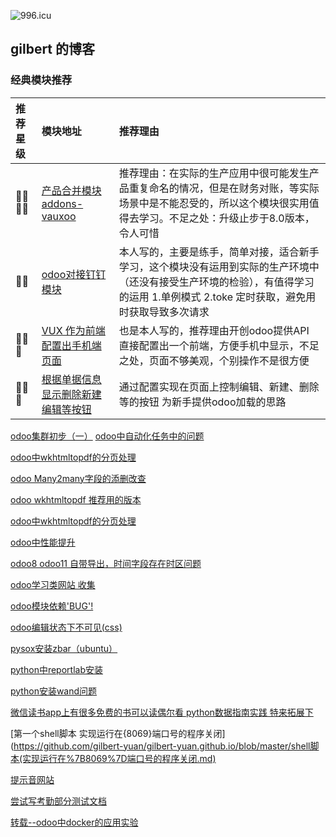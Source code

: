![996.icu](https://img.shields.io/badge/link-996.icu-red.svg)
## gilbert 的博客

### 经典模块推荐
|  推荐星级   |  模块地址    |   推荐理由  |
|:---|:----|:-----|
|🌟🌟🌟🌟  |[产品合并模块addons-vauxoo ](https://github.com/Vauxoo/addons-vauxoo/tree/8.0/product_do_merge)| 推荐理由：在实际的生产应用中很可能发生产品重复命名的情况，但是在财务对账，等实际场景中是不能忍受的，所以这个模块很实用值得去学习。不足之处：升级止步于8.0版本，令人可惜|
|🌟🌟|[odoo对接钉钉模块](https://github.com/gilbert-yuan/odoo_dingding)|本人写的，主要是练手，简单对接，适合新手学习，这个模块没有运用到实际的生产环境中（还没有接受生产环境的检验），有值得学习的运用 1.单例模式 2.toke 定时获取，避免用时获取导致多次请求|
|🌟🌟🌟|[VUX 作为前端配置出手机端页面](https://github.com/gilbert-yuan/odoo_mobile)| 也是本人写的，推荐理由开创odoo提供API 直接配置出一个前端，方便手机中显示，不足之处，页面不够美观，个别操作不是很方便|
|🌟🌟🌟|[根据单据信息显示删除新建编辑等按钮](https://github.com/gilbert-yuan/odoo_patch)| 通过配置实现在页面上控制编辑、新建、删除等的按钮 为新手提供odoo加载的思路|

[odoo集群初步（一）](https://github.com/gilbert-yuan/gilbert-yuan.github.io/blob/master/odoo-redis-集群初步.md)
[odoo中自动化任务中的问题](https://github.com/gilbert-yuan/gilbert-yuan.github.io/blob/master/odoo中自动化任务中的问题.md)

[odoo中wkhtmltopdf的分页处理](https://github.com/gilbert-yuan/gilbert-yuan.github.io/blob/master/odoo%E4%B8%ADwkhtmltopdf%E7%9A%84%E5%88%86%E9%A1%B5%E5%A4%84%E7%90%86.md)

[odoo Many2many字段的添删改查](https://github.com/gilbert-yuan/gilbert-yuan.github.io/blob/master/odoo%20Many2many字段的添删改查.md)

[odoo wkhtmltopdf 推荐用的版本](https://github.com/gilbert-yuan/gilbert-yuan.github.io/blob/master/odoo%20wkhtmltopdf推荐用的版本.md)

[odoo中wkhtmltopdf的分页处理](https://github.com/gilbert-yuan/gilbert-yuan.github.io/blob/master/odoo中wkhtmltopdf的分页处理.md)

[odoo中性能提升](https://github.com/gilbert-yuan/gilbert-yuan.github.io/blob/master/odoo中性能提升.md)

[odoo8 odoo11 自带导出，时间字段存在时区问题](https://github.com/gilbert-yuan/gilbert-yuan.github.io/blob/master/odoo8和odoo11自带导出时间时区问题.md)

[odoo学习类网站 收集](https://github.com/gilbert-yuan/gilbert-yuan.github.io/blob/master/odoo学习类网站收集.md)

[odoo模块依赖'BUG'!](https://github.com/gilbert-yuan/gilbert-yuan.github.io/blob/master/odoo模块依赖的问题.md)

[odoo编辑状态下不可见(css)](https://github.com/gilbert-yuan/gilbert-yuan.github.io/blob/master/odoo编辑状态下不可见.md)

[pysox安装zbar（ubuntu）](https://github.com/gilbert-yuan/gilbert-yuan.github.io/blob/master/pyso和zbar(ubuntu).md)

[python中reportlab安装](https://github.com/gilbert-yuan/gilbert-yuan.github.io/blob/master/python中reportlab安装)

[python安装wand问题](https://github.com/gilbert-yuan/gilbert-yuan.github.io/blob/master/python安装wand问题.md)

[微信读书app上有很多免费的书可以读偶尔看 python数据指南实践 特来拓展下](https://github.com/gilbert-yuan/gilbert-yuan.github.io/blob/master/python数据指南实践-小例子.md)

[第一个shell脚本 实现运行在{8069}端口号的程序关闭](https://github.com/gilbert-yuan/gilbert-yuan.github.io/blob/master/shell脚本(实现运行在%7B8069%7D端口号的程序关闭.md)

[提示音网站](https://github.com/gilbert-yuan/gilbert-yuan.github.io/blob/master/提示音网站.md)

[尝试写考勤部分测试文档](https://github.com/gilbert-yuan/gilbert-yuan.github.io/blob/master/测试文档.md)

[转载--odoo中docker的应用实验](https://github.com/gilbert-yuan/gilbert-yuan.github.io/blob/master/转载-odoo中docker的应用实验.md)
